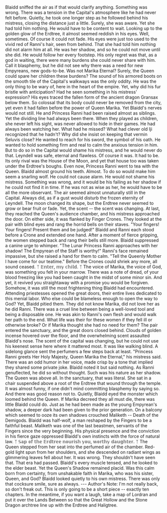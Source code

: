 Blaidd sniffed the air as if that would clarify anything. Something was wrong. There was a tension in the Capital\'s atmosphere like he had never felt before. Quietly, he took one longer step as he followed behind his mistress, closing the distance just a little. Surely, she was aware. Yet she had told him nothing. He would have to be content to wait. Looking up to the golden glow of the Erdtree, it almost seemed reddish in his eyes. Well, sometimes. Of course it could not fade. His eyes were just too used to the vivid red of Ranni\'s hair, seen from behind. That she had told him nothing did not alarm him at all. He was her shadow, and so he could not move until she did. He would follow her every footstep. His only regret was that, as a god in waiting, there were many burdens she could never share with him. Call it blasphemy, but he did not see why there was a need for new Empyreans, new gods-to-be. Was not Marika Eternal? Surely, the Queen could spare her children these burdens? The sound of his armored boots on the smooth tile of the Capital\'s walkways was the only oddity. He was the only thing to be wary of, here in the heart of the empire. Yet, why did his fur bristle with anticipation? Had he seen something in his mistress\' expression? His eyes traced the fallen form of the ancient dragon Gransax below them. So colossal that its body could never be removed from the city, yet even it had fallen before the power of Queen Marika. Yet Blaidd\'s nerves would not still. He and Princess Ranni had been raised almost as siblings. Yet the dividing line had always been there. When they played as children, she never left his sight, was never allowed to hide in their games. He had always been watching her. What had he missed? What had clever old Iji recognized that he hadn\'t? Why did she insist on keeping that vermin Seluvis close? He wanted to reach for his sword, the symbol of his oath. He wanted to hold something firm and real to calm the anxious tension in him. But to do so in the Capital would shame his mistress, and he would never do that. Leyndell was safe, eternal and flawless. Of course it was. It had to be. Its only rival was the House of the Moon, and yet that house too was taken under the Erdtree\'s boughs. Even now, Princess Ranni went to tea with the Queen. Blaidd almost ground his teeth. Almost. To do so would make him seem a snarling wolf. He could not cause alarm. He would not shame his mistress. Something was wrong, and it would be his failing as her shadow if he could not find it in time. If he was not as wise as her, he would have to be all the more observant. The air seemed almost unnaturally still in the Capital. Always did, as if a gust would disturb the frozen eternity of Leyndell. The moon changed its shape, but the Erdtree never seemed to grow or bear fruit or fade. Yet, the scent -- the scent was changing. At last, they reached the Queen\'s audience chamber, and his mistress approached the door. On either side, it was flanked by Finger Crones. They looked at the pair with blind eyes and rang the horrid bells on their staves. \"Your fingers! Your fingers! Present them and be judged!\" Blaidd and Ranni each stood before a Crone and extended one hand. After a moment of fierce gripping, the women stepped back and rang their bells still more. Blaidd suppressed a canine urge to whimper. \"The Lunar Princess Ranni approaches with her shadow! The Empyrean of the Staff is worthy!\" Ranni\'s face remained impassive, but she raised a hand for them to calm. \"Tell the Queenly Mother I have come for our teatime.\" Before the Crones could shriek any more, all sound ceased. ᛉ 𝔼𝕟𝕥𝕖𝕣, 𝕞𝕪 𝕔𝕙𝕚𝕝𝕕. ᛉ The voice of Marika, the voice of God, was something you felt in your marrow. There was a note of dread, of your blood freezing like you had been caught in the midst of some minor sin. And yet, it revived you straightaway with a promise you would be forgiven. Somehow, it was still the most frightening thing Blaidd had encountered. Attending priestesses opened the great doors, their entire lives dedicated to this menial labor. Who else could be blameless enough to open the way to God? Yet, Blaidd pitied them. They did not know Marika, did not love her as he did Ranni. There was a cruel line between being a well-loved tool and being a disposable one. He was akin to Ranni\'s own flesh and would walk her path to the end. What life was their for these women if they fell ill or otherwise broke? Or if Marika thought she had no need for them? The pair entered the sanctuary, and the great doors closed behind. Clouds of golden incense hovered over the floor, and the overwhelming scent assaulted Blaidd\'s nose. The scent of the capital was changing, but he could not use his keenest sense here where it mattered most. It was like walking blind. A sidelong glance sent the perfumers a few steps back at least. \"Princess Ranni greets Her Holy Majesty, Queen Marika the Eternal,\" his mistress said. There was an odd humor in her voice, made crisp by a tone that implied they shared some private joke. Blaidd noted it but said nothing. As Ranni genuflected, he did so without thought. Such was his nature as her shadow. The Queen was above all. In the sanctuary, that was literal. She sat in a chair suspended above a root of the Erdtree that wound through the temple. It was almost funny, if one didn\'t mind committing blasphemy by saying so. And there was good reason not to. Quietly, Blaidd eyed the monster which loomed behind the Queen. If Marika decreed they all must die, there was little Blaidd could do. Just as he had been made as the young Empyrean\'s shadow, a deeper dark had been given to the prior generation. On a balcony which seemed to ooze its own shadows crouched Maliketh -- Death of the Demigods. Blaidd was half-wolf, a man reshaped by the Fingers to be a faithful beast. Maliketh was one of the last beastmen, servants of the Fingers since the very beginning. His physical presence and the conviction in his fierce gaze oppressed Blaidd\'s own instincts with the force of natural law. ᛉ 𝕊𝕒𝕡 𝕠𝕗 𝕥𝕙𝕖 𝔼𝕣𝕕𝕥𝕣𝕖𝕖 𝕟𝕠𝕦𝕣𝕚𝕤𝕙 𝕪𝕠𝕦, 𝕨𝕠𝕣𝕥𝕙𝕪 𝕕𝕒𝕦𝕘𝕙𝕥𝕖𝕣. ᛉ The Queen stepped from her seat into the perfumed air of the chamber. Red-gold light spun from her shoulders, and she descended on radiant wings as glimmering leaves fell about her. It was wrong. They shouldn\'t have seen that. That era had passed. Blaidd\'s every muscle tensed, and he looked to the elder beast. Yet the Queen\'s Shadow remained placid. Was this calm born from certainty, from unshakable faith in Marika, who was his sister, Queen, and God? Blaidd looked quietly to his own mistress. There was only that cocksure smile, sure as always. \-\-- Author\'s Note: I\'m not really back, so don\'t freak out. This is only going to be a short piece -- exactly ten chapters. In the meantime, if you want a laugh, take a map of Lordran and put it over the Lands Between so that the Great Hollow and the Stone Dragon archtree line up with the Erdtree and Haligtree.

